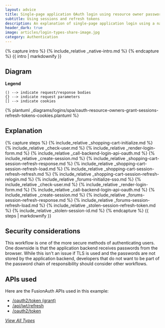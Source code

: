 ```yaml
---
layout: advice
title: Single-page application OAuth login using resource owner password credentials grant
subtitle: Using sessions and refresh tokens
description: An explanation of single-page application login using a native login form that submits to the application backend and uses server-side sessions plus refresh tokens in cookies
header_dark: true
image: articles/login-types-share-image.jpg
category: Authentication
---
```


{% capture intro %}
{% include_relative _native-intro.md %}
{% endcapture %}
{{ intro | markdownify }}

## Diagram

**Legend**

```text
() --> indicate request/response bodies
{} --> indicate request parameters
[] --> indicate cookies
```

{% plantuml _diagrams/logins/spa/oauth-resource-owners-grant-sessions-refresh-tokens-cookies.plantuml %}

## Explanation

{% capture steps %}
{% include_relative _shopping-cart-initialize.md %}
{% include_relative _check-user.md %}
{% include_relative _render-login-form.md %}
{% include_relative _call-backend-login-api-oauth.md %}
{% include_relative _create-session.md %}
{% include_relative _shopping-cart-session-refresh-response.md %}
{% include_relative _shopping-cart-session-refresh-load.md %}
{% include_relative _shopping-cart-session-refresh-refresh.md %}
{% include_relative _shopping-cart-session-refresh-relogin.md %}
{% include_relative _forums-initialize-sso.md %}
{% include_relative _check-user.md %}
{% include_relative _render-login-form.md %}
{% include_relative _call-backend-login-api-oauth.md %}
{% include_relative _create-session.md %}
{% include_relative _forums-session-refresh-response.md %}
{% include_relative _forums-session-refresh-load.md %}
{% include_relative _stolen-session-refresh-token.md %}
{% include_relative _stolen-session-id.md %}
{% endcapture %}
{{ steps | markdownify }}

## Security considerations

This workflow is one of the more secure methods of authenticating users. One downside is that the application backend receives passwords from the browser. While this isn't an issue if TLS is used and the passwords are not stored by the application backend, developers that do not want to be part of the password chain of responsibility should consider other workflows.

## APIs used

Here are the FusionAuth APIs used in this example:

* [/oauth2/token (grant)](/docs/v1/tech/oauth/endpoints#resource-owner-credentials-grant-request)
* [/api/jwt/refresh](/docs/v1/tech/apis/jwt#refresh-a-jwt)
* [/oauth2/token](/docs/v1/tech/oauth/endpoints#refresh-token-grant-request)

[_View All Types_](/articles/logins/types-of-logins-authentication-workflows)
